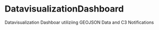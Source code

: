 # DatavisualizationDashboard
Datavisualization Dashboar utiliziing GEOJSON Data and C3 Notifications
